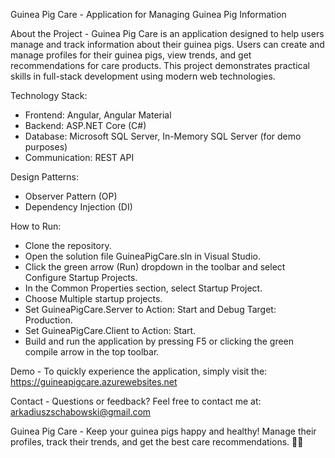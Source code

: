 Guinea Pig Care - Application for Managing Guinea Pig Information

About the Project - Guinea Pig Care is an application designed to help users manage and track information about their guinea pigs. Users can create and manage profiles for their guinea pigs, view trends, and get recommendations for care products. This project demonstrates practical skills in full-stack development using modern web technologies.

Technology Stack:
- Frontend: Angular, Angular Material
- Backend: ASP.NET Core (C#)
- Database: Microsoft SQL Server, In-Memory SQL Server (for demo purposes)
- Communication: REST API

Design Patterns:
- Observer Pattern (OP)
- Dependency Injection (DI)
  
How to Run:
- Clone the repository.
- Open the solution file GuineaPigCare.sln in Visual Studio.
- Click the green arrow (Run) dropdown in the toolbar and select Configure Startup Projects.
- In the Common Properties section, select Startup Project.
- Choose Multiple startup projects.
- Set GuineaPigCare.Server to Action: Start and Debug Target: Production.
- Set GuineaPigCare.Client to Action: Start.
- Build and run the application by pressing F5 or clicking the green compile arrow in the top toolbar.

Demo - To quickly experience the application, simply visit the: https://guineapigcare.azurewebsites.net

Contact - Questions or feedback? Feel free to contact me at: arkadiuszschabowski@gmail.com

Guinea Pig Care - Keep your guinea pigs happy and healthy! Manage their profiles, track their trends, and get the best care recommendations. 🐹🎉
